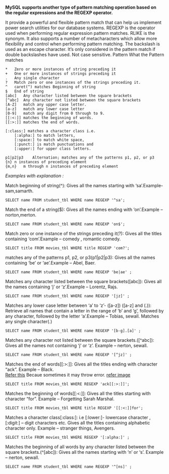 **MySQL supports another type of pattern matching operation based on the regular expressions and the REGEXP operator.**

It provide a powerful and flexible pattern match that can help us implement power search utilities for our database systems.
REGEXP is the operator used when performing regular expression pattern matches. RLIKE is the synonym.
It also supports a number of metacharacters which allow more flexibility and control when performing pattern matching.
The backslash is used as an escape character. It’s only considered in the pattern match if double backslashes have used.
Not case sensitive.
Pattern	What the Pattern matches
```
*	Zero or more instances of string preceding it
+	One or more instances of strings preceding it
.	Any single character
?	Match zero or one instances of the strings preceding it.
^	caret(^) matches Beginning of string
$	End of string
[abc]	Any character listed between the square brackets
[^abc]	Any character not listed between the square brackets
[A-Z]	match any upper case letter.
[a-z]	match any lower case letter
[0-9]	match any digit from 0 through to 9.
[[:<:]]	matches the beginning of words.
[[:>:]]	matches the end of words.

[:class:] matches a character class i.e. 
    [:alpha:] to match letters, 
    [:space:] to match white space, 
    [:punct:] is match punctuations and 
    [:upper:] for upper class letters.

p1|p2|p3	Alternation; matches any of the patterns p1, p2, or p3
{n}	n instances of preceding element
{m,n}	m through n instances of preceding element
```
*Examples with explanation :* 


Match beginning of string(^): Gives all the names starting with ‘sa’.Example- sam,samarth.

```
SELECT name FROM student_tbl WHERE name REGEXP '^sa';
```


Match the end of a string($): Gives all the names ending with ‘on’.Example – norton,merton.
```
SELECT name FROM student_tbl WHERE name REGEXP 'on$';
```

Match zero or one instance of the strings preceding it(?): Gives all the titles containing ‘com’.Example – comedy , romantic comedy.
```
SELECT title FROM movies_tbl WHERE title REGEXP 'com?'; 
```

matches any of the patterns p1, p2, or p3(p1|p2|p3): Gives all the names containing ‘be’ or ‘ae’.Example – Abel, Baer.
```
SELECT name FROM student_tbl WHERE name REGEXP 'be|ae' ;
```

Matches any character listed between the square brackets([abc]): Gives all the names containing ‘j’ or ‘z’.Example – Lorentz, Rajs.
```
SELECT name FROM student_tbl WHERE name REGEXP '[jz]' ;
```

Matches any lower case letter between ‘a’ to ‘z’- ([a-z]) ([a-z] and (.)): Retrieve all names that contain a letter in the range of ‘b’ and ‘g’, followed by any character, followed by the letter ‘a’.Example – Tobias, sewall. Matches any single character(.)
```
SELECT name FROM student_tbl WHERE name REGEXP '[b-g].[a]' ;
```

Matches any character not listed between the square brackets.([^abc]): Gives all the names not containing ‘j’ or ‘z’. Example – nerton, sewall.
```
SELECT name FROM student_tbl WHERE name REGEXP '[^jz]' ;
```

Matches the end of words[[:>:]]: Gives all the titles ending with character “ack”. Example – Black.  
[Refer this](https://stackoverflow.com/questions/59998409/error-code-3685-illegal-argument-to-a-regular-expression)
Becaue sometimes it may throw error.
[refer image](https://github.com/Hardik7843/IMPORTANT/blob/master/MySQL/Pattern%20matching/help.png)
```
SELECT title FROM movies_tbl WHERE REGEXP 'ack[[:>:]]';
``` 

Matches the beginning of words[[:<:]]: Gives all the titles starting with character “for”. Example – Forgetting Sarah Marshal.
```
SELECT title FROM movies_tbl WHERE title REGEXP '[[:<:]]for'; 
```

Matches a character class[:class:]: i.e [:lower:]- lowercase character ,[:digit:] – digit characters etc. Gives all the titles containing alphabetic character only. Example – stranger things, Avengers.
```
SELECT title FROM movies_tbl WHERE REGEXP '[:alpha:]' ;
```

Matches the beginning of all words by any character listed between the square brackets.(^[abc]): Gives all the names starting with ‘n’ or ‘s’. Example – nerton, sewall.
```
SELECT name FROM student_tbl WHERE name REGEXP '^[ns]' ;
```